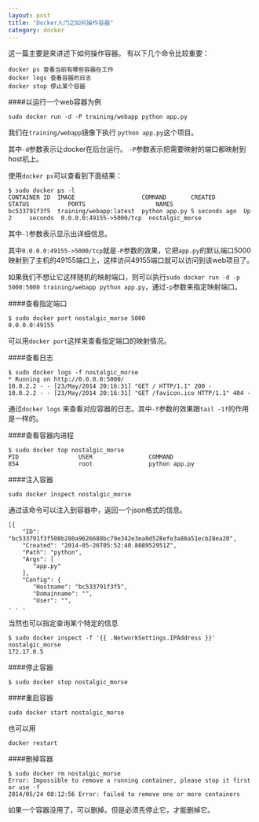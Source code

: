 ```yaml
---
layout: post
title: "Docker入门之如何操作容器"
category: docker
---
```



这一篇主要是来讲述下如何操作容器。
有以下几个命令比较重要：
	
	docker ps 查看当前有哪些容器在工作
	docker logs 查看容器的日志
	docker stop 停止某个容器
	
####以运行一个web容器为例

	sudo docker run -d -P training/webapp python app.py
我们在`training/webapp`镜像下执行 `python app.py`这个项目。

其中`-d`参数表示让docker在后台运行。
`-P`参数表示把需要映射的端口都映射到host机上。

使用`docker ps`可以查看到下面结果：

	$ sudo docker ps -l
	CONTAINER ID  IMAGE                   COMMAND       CREATED        STATUS        	PORTS                    NAMES
	bc533791f3f5  training/webapp:latest  python app.py 5 seconds ago  Up 2 	seconds  0.0.0.0:49155->5000/tcp  nostalgic_morse
	
其中`-l`参数表示显示出详细信息。

其中`0.0.0.0:49155->5000/tcp`就是`-P`参数的效果，它把`app.py`的默认端口5000映射到了主机的49155端口上，这样访问49155端口就可以访问到该web项目了。

如果我们不想让它这样随机的映射端口，则可以执行`sudo docker run -d -p 5000:5000 training/webapp python app.py`，通过`-p`参数来指定映射端口。

####查看指定端口

	$ sudo docker port nostalgic_morse 5000
	0.0.0.0:49155
可以用`docker port`这样来查看指定端口的映射情况。

####查看日志

	$ sudo docker logs -f nostalgic_morse
	* Running on http://0.0.0.0:5000/
	10.0.2.2 - - [23/May/2014 20:16:31] "GET / HTTP/1.1" 200 -
	10.0.2.2 - - [23/May/2014 20:16:31] "GET /favicon.ico HTTP/1.1" 404 -
通过`docker logs` 来查看对应容器的日志。其中`-f`参数的效果跟`tail -1f`的作用是一样的。

####查看容器内进程

	$ sudo docker top nostalgic_morse
	PID                 USER                COMMAND
	854                 root                python app.py
	
####注入容器

	sudo docker inspect nostalgic_morse
	
通过该命令可以注入到容器中，返回一个json格式的信息。

	[{
    	"ID": 	"bc533791f3f500b280a9626688bc79e342e3ea0d528efe3a86a51ecb28ea20",
    	"Created": "2014-05-26T05:52:40.808952951Z",
	    "Path": "python",
    	"Args": [
	       "app.py"
	    ],
    	"Config": {
	       "Hostname": "bc533791f3f5",
	       "Domainname": "",
	       "User": "",
	. . .

当然也可以指定查询某个特定的信息
	
	$ sudo docker inspect -f '{{ .NetworkSettings.IPAddress }}' nostalgic_morse
	172.17.0.5
	
####停止容器

	$ sudo docker stop nostalgic_morse
	
####重启容器
	
	sudo docker start nostalgic_morse
也可以用

	docker restart
####删掉容器

	$ sudo docker rm nostalgic_morse
	Error: Impossible to remove a running container, please stop it first or use -f
	2014/05/24 08:12:56 Error: failed to remove one or more containers
如果一个容器没用了，可以删掉。但是必须先停止它，才能删掉它。

